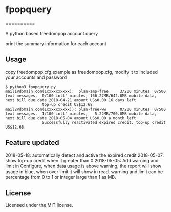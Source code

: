 # fpopquery
==========

A python based freedompop account query

print the summary information for each account

## Usage
copy freedompop.cfg.example as freedompop.cfg, modify it to included your accounts and password

```
$ python3 fpopquery.py
mail1@domain.com(1xxxxxxxxxx):	plan-zmp-free	  3/200 minutes  0/500 text messages,  0/100 intl' minutes, 166.27MB/642.0MB mobile data, next bill due date 2018-04-21 amount US$0.00 16 days left
				top-up credit US$12.68 
mail2@domain.com(1xxxxxxxxxx)):	plan-free-ww	  0/200 minutes  0/500 text messages,  1/100 intl' minutes,   5.22MB/700.0MB mobile data, next bill due date 2018-05-04 amount US$0.00 a month left
				Successfully reactivated expired credit. top-up credit US$12.68 

```

## Feature updated
2018-05-18: automatically detect and active the expired credit
2018-05-07: show top-up credit when it greater than 0
2018-05-05: Add warning and limit in Configure, when data usage is above warning, the report will show usage in blue, when over limit it will show in read. warning and limit can be percentage from 0 to 1 or integer large than 1 as MB.

## License
Licensed under the MIT license.
